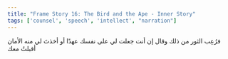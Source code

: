```yaml
---
title: "Frame Story 16: The Bird and the Ape - Inner Story"
tags: ['counsel', 'speech', 'intellect', "narration"]
---
```


 فرُعِب الثور من ذلك وقال إن أنت جعلت لي على نفسك عهدًا أو أخذتَ لي منه الأمان أقبلتُ معك
